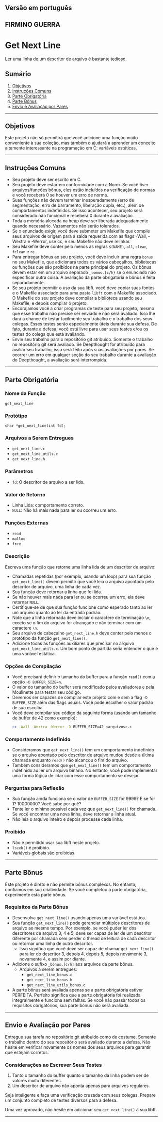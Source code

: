  Versão em português
---
 FIRMINO GUERRA
---

# Get Next Line

Ler uma linha de um descritor de arquivo é bastante tedioso.

## Sumário

1. [Objetivos](#objetivos)
2. [Instruções Comuns](#instruções-comuns)
3. [Parte Obrigatória](#parte-obrigatória)
4. [Parte Bônus](#parte-bônus)
5. [Envio e Avaliação por Pares](#envio-e-avaliação-por-pares)

---

## Objetivos

Este projeto não só permitirá que você adicione uma função muito conveniente à sua coleção, mas também o ajudará a aprender um conceito altamente interessante na programação em C: variáveis estáticas.

---

## Instruções Comuns

- Seu projeto deve ser escrito em C.
- Seu projeto deve estar em conformidade com a Norm. Se você tiver arquivos/funções bônus, eles estão incluídos na verificação de normas e você receberá 0 se houver um erro de norma.
- Suas funções não devem terminar inesperadamente (erro de segmentação, erro de barramento, liberação dupla, etc.), além de comportamentos indefinidos. Se isso acontecer, seu projeto será considerado não funcional e receberá 0 durante a avaliação.
- Toda a memória alocada na heap deve ser liberada adequadamente quando necessário. Vazamentos não serão tolerados.
- Se o enunciado exigir, você deve submeter um Makefile que compile seus arquivos de origem para a saída requerida com as flags -Wall, -Wextra e -Werror, use cc, e seu Makefile não deve relinkar.
- Seu Makefile deve conter pelo menos as regras `$(NAME)`, `all`, `clean`, `fclean` e `re`.
- Para entregar bônus ao seu projeto, você deve incluir uma regra `bonus` no seu Makefile, que adicionará todos os vários cabeçalhos, bibliotecas ou funções que são proibidos na parte principal do projeto. Os bônus devem estar em um arquivo separado `_bonus.{c/h}` se o enunciado não especificar outra coisa. A avaliação da parte obrigatória e bônus é feita separadamente.
- Se seu projeto permitir o uso da sua libft, você deve copiar suas fontes e o Makefile associado para uma pasta `libft` com o Makefile associado. O Makefile do seu projeto deve compilar a biblioteca usando seu Makefile, e depois compilar o projeto.
- Encorajamos você a criar programas de teste para seu projeto, mesmo que esse trabalho não precise ser enviado e não será avaliado. Isso lhe dará a chance de testar facilmente seu trabalho e o trabalho dos seus colegas. Esses testes serão especialmente úteis durante sua defesa. De fato, durante a defesa, você está livre para usar seus testes e/ou os testes do colega que está avaliando.
- Envie seu trabalho para o repositório git atribuído. Somente o trabalho no repositório git será avaliado. Se Deepthought for atribuído para avaliar seu trabalho, isso será feito após suas avaliações por pares. Se ocorrer um erro em qualquer seção do seu trabalho durante a avaliação do Deepthought, a avaliação será interrompida.

---

## Parte Obrigatória

### Nome da Função
`get_next_line`

### Protótipo
`char *get_next_line(int fd);`

### Arquivos a Serem Entregues
- `get_next_line.c`
- `get_next_line_utils.c`
- `get_next_line.h`

### Parâmetros
- `fd`: O descritor de arquivo a ser lido.

### Valor de Retorno
- Linha Lida: comportamento correto.
- `NULL`: Não há mais nada para ler ou ocorreu um erro.

### Funções Externas
- `read`
- `malloc`
- `free`

### Descrição
Escreva uma função que retorne uma linha lida de um descritor de arquivo:
- Chamadas repetidas (por exemplo, usando um loop) para sua função `get_next_line()` devem permitir que você leia o arquivo apontado pelo descritor de arquivo, uma linha de cada vez.
- Sua função deve retornar a linha que foi lida.
- Se não houver mais nada para ler ou se ocorreu um erro, ela deve retornar `NULL`.
- Certifique-se de que sua função funcione como esperado tanto ao ler um arquivo quanto ao ler da entrada padrão.
- Note que a linha retornada deve incluir o caractere de terminação `\n`, exceto se o fim do arquivo for alcançado e não terminar com um caractere `\n`.
- Seu arquivo de cabeçalho `get_next_line.h` deve conter pelo menos o protótipo da função `get_next_line()`.
- Adicione todas as funções auxiliares que precisar no arquivo `get_next_line_utils.c`. Um bom ponto de partida seria entender o que é uma variável estática.

### Opções de Compilação
- Você precisará definir o tamanho do buffer para a função `read()` com a opção `-D BUFFER_SIZE=n`.
- O valor do tamanho do buffer será modificado pelos avaliadores e pela Moulinette para testar seu código.
- Devemos ser capazes de compilar este projeto com e sem a flag `-D BUFFER_SIZE` além das flags usuais. Você pode escolher o valor padrão de sua escolha.
- Você deve compilar seu código da seguinte forma (usando um tamanho de buffer de 42 como exemplo):
  ```bash
  cc -Wall -Wextra -Werror -D BUFFER_SIZE=42 <arquivos>.c
  ```

### Comportamento Indefinido
- Consideramos que `get_next_line()` tem um comportamento indefinido se o arquivo apontado pelo descritor de arquivo mudou desde a última chamada enquanto `read()` não alcançou o fim do arquivo.
- Também consideramos que `get_next_line()` tem um comportamento indefinido ao ler um arquivo binário. No entanto, você pode implementar uma forma lógica de lidar com esse comportamento se desejar.

### Perguntas para Reflexão
- Sua função ainda funciona se o valor de `BUFFER_SIZE` for 9999? E se for 1? 10000000? Você sabe por quê?
- Tente ler o mínimo possível cada vez que `get_next_line()` for chamada. Se você encontrar uma nova linha, deve retornar a linha atual.
- Não leia o arquivo inteiro e depois processe cada linha.

### Proibido
- Não é permitido usar sua libft neste projeto.
- `lseek()` é proibido.
- Variáveis globais são proibidas.

---

## Parte Bônus

Este projeto é direto e não permite bônus complexos. No entanto, confiamos em sua criatividade. Se você completou a parte obrigatória, experimente esta parte bônus.

### Requisitos da Parte Bônus
- Desenvolva `get_next_line()` usando apenas uma variável estática.
- Sua função `get_next_line()` pode gerenciar múltiplos descritores de arquivo ao mesmo tempo. Por exemplo, se você puder ler dos descritores de arquivo 3, 4 e 5, deve ser capaz de ler de um descritor diferente por chamada sem perder o thread de leitura de cada descritor ou retornar uma linha de outro descritor.
  - Isso significa que você deve ser capaz de chamar `get_next_line()` para ler do descritor 3, depois 4, depois 5, depois novamente 3, novamente 4, e assim por diante.
- Adicione o sufixo `_bonus.[c/h]` aos arquivos da parte bônus.
  - Arquivos a serem entregues:
    - `get_next_line_bonus.c`
    - `get_next_line_bonus.h`
    - `get_next_line_utils_bonus.c`
- A parte bônus será avaliada apenas se a parte obrigatória estiver PERFEITA. Perfeito significa que a parte obrigatória foi realizada integralmente e funciona sem falhas. Se você não passar todos os requisitos obrigatórios, sua parte bônus não será avaliada.

---

## Envio e Avaliação por Pares

Entregue sua tarefa no repositório git atribuído como de costume. Somente o trabalho dentro do seu repositório será avaliado durante a defesa. Não hesite em verificar novamente os nomes dos seus arquivos para garantir que estejam corretos.

### Considerações ao Escrever Seus Testes
1. Tanto o tamanho do buffer quanto o tamanho da linha podem ser de valores muito diferentes.
2. Um descritor de arquivo não aponta apenas para arquivos regulares.

Seja inteligente e faça uma verificação cruzada com seus colegas. Prepare um conjunto completo de testes diversos para a defesa.

Uma vez aprovado, não hesite em adicionar seu `get_next_line()` à sua libft.

---
